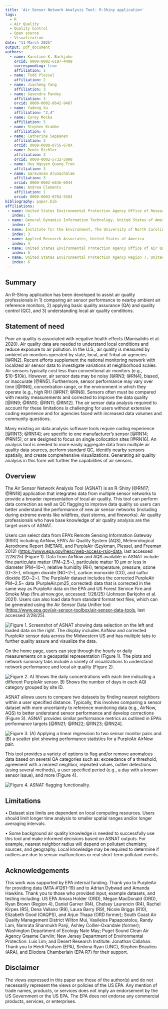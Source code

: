 ```yaml
---
title: 'Air Sensor Network Analysis Tool: R-Shiny application'
tags:
  - R
  - Air Quality
  - Quality Control
  - Open source
  - Visualization
date: "11 March 2025"
output: pdf_document
authors:
  - name: Karoline K. Barkjohn
    orcid: 0000-0001-6197-4499
    corresponding: true 
    affiliation: 1     
  - name: Todd Plessel
    affiliation: 2
  - name: Jiacheng Yang
    affiliation: 3    
  - name: Gavendra Pandey
    affiliation: 3
    orcid: 0000-0002-0642-9487    
  - name: Yadong Xu
    affiliation: "2,4"    
  - name: Corey Mocka 
    affiliation: 5    
  - name: Stephen Krabbe
    affiliation: 6    
  - name: Catherine Seppanen
    affiliation: 3
    orcid: 0009-0000-0756-670X    
  - name: Renée Bichler 
    affiliation: 3
    orcid: 0000-0002-5732-5098    
  - name: Huy Nguyen Quang Tran
    affiliation: 3    
  - name: Saravanan Arunachalam
    affiliation: 3
    orcid: 0000-0002-6836-6944    
  - name: Andrea Clements
    affiliation: 1
    orcid: 0000-0003-0764-5584
bibliography: paper.bib
affiliations:
 - name: United States Environmental Protection Agency Office of Research and Development, United States of America
   index: 1
 - name: General Dynamics Information Technology, United States of America
   index: 2
 - name: Institute for the Environment, The University of North Carolina at Chapel Hill, NC, United States of America
   index: 3
 - name: Applied Research Associates, United States of America
   index: 4
 - name: United States Environmental Protection Agency Office of Air Quality Planning and Standards, United States of America
   index: 5
 - name: United States Environmental Protection Agency Region 7, United States of America
   index: 6
---
```


## Summary

An R-Shiny application has been developed to assist air quality professionals in 1) comparing air sensor performance to nearby ambient air reference monitors, 2) applying basic quality assurance (QA) and quality control (QC), and 3) understanding local air quality conditions.

## Statement of need

Poor air quality is associated with negative health effects (Manisalidis et al. 2020). Air quality data are needed to understand local conditions and reduce exposure to air pollution. In the U.S., air quality is measured by ambient air monitors operated by state, local, and Tribal air agencies [@RN2]. Recent efforts supplement the national monitoring network with localized air sensor data to investigate variations at neighborhood scales. Air sensors typically cost less than conventional air monitors (e.g., \$10-\$10k). However, air sensor data may be noisy [@RN3; @RN4], biased, or inaccurate [@RN5]. Furthermore, sensor performance may vary over time [@RN6], concentration range, or the environment in which they operate (e.g., high RH) [@RN7; @RN8]. Sensors often must be compared with nearby measurements and corrected to improve the data quality [@RN9; @RN10; @RN11; @RN12]. The air sensor data analysis required to account for these limitations is challenging for users without extensive coding experience and for agencies faced with increased data volumes and community questions.

Many existing air data analysis software tools require coding experience [@RN13; @RN14]; are specific to one manufacturer’s sensor [@RN14; @RN15]; or are designed to focus on single collocation sites [@RN16]. An analysis tool is needed to more easily aggregate data from multiple air quality data sources, perform standard QC, identify nearby sensors spatially, and create comprehensive visualizations. Generating air quality analysis in this form will further the capabilities of air sensors.

## Overview

The Air Sensor Network Analysis Tool (ASNAT) is an R-Shiny [@RN17; @RN18] application that integrates data from multiple sensor networks to provide a broader representation of local air quality. This tool can perform data correction as well as QC flagging to improve data quality so users can better understand the performance of new air sensor networks (including during extreme events like wildfires, dust storms, and fireworks). Air quality professionals who have base knowledge of air quality analysis are the target users of ASNAT.

Users can select data from EPA’s Remote Sensing Information Gateway (RSIG) including AirNow, EPA’s Air Quality System (AQS), Meteorological Aerodrome Report (METAR), and PurpleAir (Szykman, Plessel, and Freeman 2012) (<https://www.epa.gov/hesc/web-access-rsig-data>, last accessed 2/28/25) (Figure 1). Data from AirNow and AQS available in ASNAT include fine particulate matter (PM~2.5~), particulate matter 10 µm or less in diameter (PM~10~), relative humidity (RH), temperature, pressure, ozone (O~3~), nitrogen dioxide (NO~2~), carbon monoxide (CO), and sulfur dioxide (SO~2~). The PurpleAir dataset includes the corrected PurpleAir PM~2.5~ data (PurpleAir.pm25_corrected) data that is corrected in the same way as PurpleAir data on the EPA and US Forest Service Fire and Smoke Map (fire.airnow.gov, accessed: 1/28/25) (Johnson Barkjohn et al. 2021). Users can also load data from standard format text files, which can be generated using the Air Sensor Data Unifier tool (<https://www.epa.gov/air-sensor-toolbox/air-sensor-data-tools>, last accessed 2/28/25).

![Figure 1. Screenshot of ASNAT showing data selection on the left and loaded data on the right. The display includes AirNow and corrected PurpleAir sensor data across the Midwestern US and has multiple tabs to further quality assure and visualize the data.](Figure1.png)

On the home page, users can step through the hourly or daily measurements on a geospatial representation (Figure 1). The plots and network summary tabs include a variety of visualizations to understand network performance and local air quality (Figure 2).

![Figure 2. A) Shows the daily concentrations with each line indicating a different PurpleAir sensor. B) Shows the number of days in each AQI category grouped by site ID.](Figure2.png)

ASNAT allows users to compare two datasets by finding nearest neighbors within a user specified distance. Typically, this involves comparing a sensor dataset with more uncertainty to reference monitoring data (e.g., AirNow, AQS) to better understand sensor performance and develop corrections (Figure 3). ASNAT provides similar performance metrics as outlined in EPA’s performance targets [@RN21; @RN22; @RN23; @RN24].

![Figure 3. (A) Applying a linear regression to two sensor monitor pairs and (B) a scatter plot showing performance statistics for a PurpleAir AirNow pair.](Figure3.png)

This tool provides a variety of options to flag and/or remove anomalous data based on several QA categories such as: exceedance of a threshold, agreement with a nearest neighbor, repeated values, outlier detections (using several methods), a user specified period (e.g., a day with a known sensor issue), and more (Figure 4).

![Figure 4. ASNAT flagging functionality.](Figure4.png)

## Limitations

• Dataset size limits are dependent on local computing resources. Users should limit longer time analysis to smaller spatial ranges and/or longer averaging intervals.

• Some background air quality knowledge is needed to successfully use this tool and make informed decisions based on ASNAT outputs. For example, nearest neighbor radius will depend on pollutant chemistry, sources, and geography. Local knowledge may be required to determine if outliers are due to sensor malfunctions or real short-term pollutant events.

## Acknowledgements

This work was supported by EPA internal funding. Thank you to PurpleAir for providing data (MTA #1261-19) and to Adrian Dybwad and Amanda Hawkins.  Thank you to those who provided input, example datasets, and testing including: US EPA Amara Holder (ORD), Megan MacDonald (ORD), Ryan Brown (Region 4), Daniel Garver (R4), Chelsey Laurencin (R4), Rachel Kirpes (R5), Dena Vallano (R9), Laura Barry (R9), Nicole Briggs (R10), Elizabeth Good (OAQPS), and Arjun Thapa (ORD former); South Coast Air Quality Management District Wilton Mui, Vasileios Papapostolou, Randy Lam, Namrata Shanmukh Panji, Ashley Collier-Oxandale (former); Washington Department of Ecology Nate May; Puget Sound Clean Air Agency Graeme Carvlin; New Jersey Department of Environmental Protection: Luis Lim; and Desert Research Institute: Jonathan Callahan. Thank you to Heidi Paulsen (EPA), Sedona Ryan (UNC), Stephen Beaulieu (ARA), and Eliodora Chamberlain (EPA R7) for their support.

## Disclaimer

The views expressed in this paper are those of the author(s) and do not necessarily represent the views or policies of the US EPA. Any mention of trade names, products, or services does not imply an endorsement by the US Government or the US EPA. The EPA does not endorse any commercial products, services, or enterprises.
